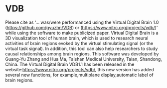 # VDB
Please cite as ‘... was/were performanced using the Virtual Digital Brain 1.0 (https://github.com/gyuzhn/VDB) or (https://www.nitrc.org/projects/vdb/)’ while using the software to make publicized paper. 
Virtual Digital Brain is a 3D visualization tool of human brain, which is used to research neural activities of brain regions evoked by the virtual stimulating signal (or the virtual task signal). In addition, this tool can also help researchers to study causal relationships among brain regions. 
This software was developed by Guang-Yu Zhang and Hua Ma, Taishan Medical University, Taian, Shandong, China.
The Virtual Digital Brain VDB1.1 has been released in the website:https://www.nitrc.org/projects/vdb/, this new version has added several new functions, for example,multiplane display,automatic label of brain regions.

